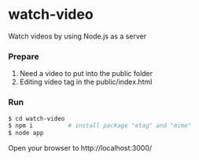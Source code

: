 # watch-video
Watch videos by using Node.js as a server

### Prepare
1. Need a video to put into the public folder
2. Editing video tag in the public/index.html

### Run
```bash
$ cd watch-video
$ npm i          # install package "etag" and "mime"
$ node app
```

Open your browser to http://localhost:3000/